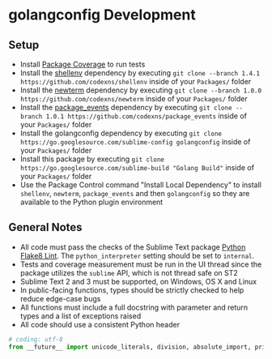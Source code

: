 # golangconfig Development

## Setup

 - Install [Package Coverage](https://packagecontrol.io/packages/Package%20Coverage)
   to run tests
 - Install the [shellenv](https://github.com/codexns/shellenv) dependency by
   executing `git clone --branch 1.4.1 https://github.com/codexns/shellenv`
   inside of your `Packages/` folder
 - Install the [newterm](https://github.com/codexns/newterm) dependency by
   executing `git clone --branch 1.0.0 https://github.com/codexns/newterm`
   inside of your `Packages/` folder
 - Install the [package_events](https://github.com/codexns/package_events)
   dependency by executing
   `git clone --branch 1.0.1 https://github.com/codexns/package_events` inside
   of your `Packages/` folder
 - Install the golangconfig dependency by executing
   `git clone https://go.googlesource.com/sublime-config golangconfig`
   inside of your `Packages/` folder
 - Install this package by executing
   `git clone https://go.googlesource.com/sublime-build "Golang Build"`
   inside of your `Packages/` folder
 - Use the Package Control command "Install Local Dependency" to install
   `shellenv`, `newterm`, `package_events` and then `golangconfig` so they are
   available to the Python plugin environment

## General Notes

 - All code must pass the checks of the Sublime Text package
   [Python Flake8 Lint](https://packagecontrol.io/packages/Python%20Flake8%20Lint).
   The `python_interpreter` setting should be set to `internal`.
 - Tests and coverage measurement must be run in the UI thread since the package
   utilizes the `sublime` API, which is not thread safe on ST2
 - Sublime Text 2 and 3 must be supported, on Windows, OS X and Linux
 - In public-facing functions, types should be strictly checked to help reduce
   edge-case bugs
 - All functions must include a full docstring with parameter and return types
   and a list of exceptions raised
 - All code should use a consistent Python header

```python
# coding: utf-8
from __future__ import unicode_literals, division, absolute_import, print_function
```

